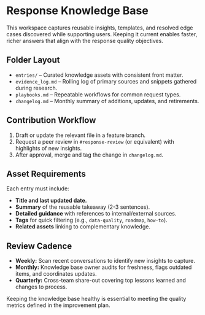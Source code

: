 # Response Knowledge Base

This workspace captures reusable insights, templates, and resolved edge cases discovered while supporting users. Keeping it current enables faster, richer answers that align with the response quality objectives.

## Folder Layout
- `entries/` – Curated knowledge assets with consistent front matter.
- `evidence_log.md` – Rolling log of primary sources and snippets gathered during research.
- `playbooks.md` – Repeatable workflows for common request types.
- `changelog.md` – Monthly summary of additions, updates, and retirements.

## Contribution Workflow
1. Draft or update the relevant file in a feature branch.
2. Request a peer review in `#response-review` (or equivalent) with highlights of new insights.
3. After approval, merge and tag the change in `changelog.md`.

## Asset Requirements
Each entry must include:
- **Title and last updated date.**
- **Summary** of the reusable takeaway (2-3 sentences).
- **Detailed guidance** with references to internal/external sources.
- **Tags** for quick filtering (e.g., `data-quality`, `roadmap`, `how-to`).
- **Related assets** linking to complementary knowledge.

## Review Cadence
- **Weekly:** Scan recent conversations to identify new insights to capture.
- **Monthly:** Knowledge base owner audits for freshness, flags outdated items, and coordinates updates.
- **Quarterly:** Cross-team share-out covering top lessons learned and changes to process.

Keeping the knowledge base healthy is essential to meeting the quality metrics defined in the improvement plan.

